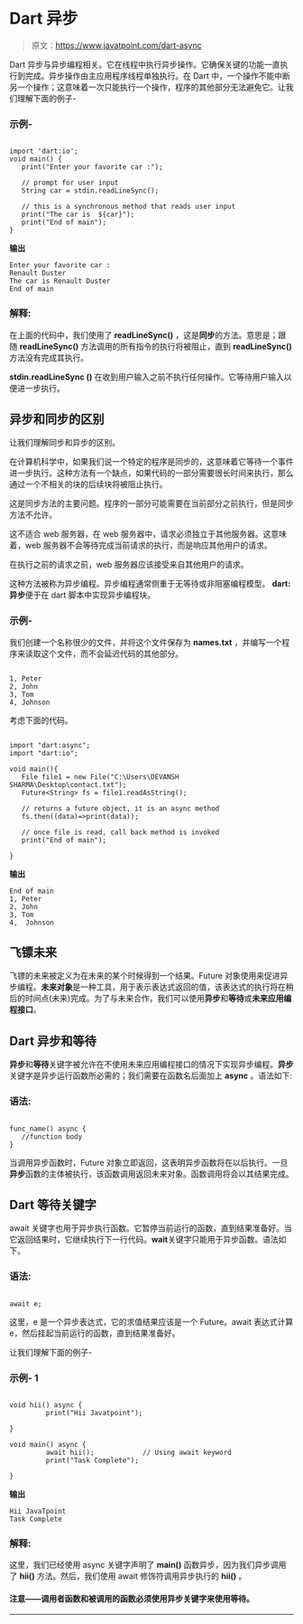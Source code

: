 # Dart 异步

> 原文：<https://www.javatpoint.com/dart-async>

Dart 异步与异步编程相关。它在线程中执行异步操作。它确保关键的功能一直执行到完成。异步操作由主应用程序线程单独执行。在 Dart 中，一个操作不能中断另一个操作；这意味着一次只能执行一个操作，程序的其他部分无法避免它。让我们理解下面的例子-

### 示例-

```

import 'dart:io'; 
void main() { 
   print("Enter your favorite car :");            

   // prompt for user input 
   String car = stdin.readLineSync();  

   // this is a synchronous method that reads user input 
   print("The car is  ${car}"); 
   print("End of main"); 
}

```

**输出**

```
Enter your favorite car :
Renault Duster
The car is Renault Duster
End of main

```

### 解释:

在上面的代码中，我们使用了 **readLineSync()** ，这是**同步**的方法。意思是；跟随 **readLineSync()** 方法调用的所有指令的执行将被阻止，直到 **readLineSync()** 方法没有完成其执行。

**stdin.readLineSync ()** 在收到用户输入之前不执行任何操作。它等待用户输入以便进一步执行。

## 异步和同步的区别

让我们理解同步和异步的区别。

在计算机科学中，如果我们说一个特定的程序是同步的，这意味着它等待一个事件进一步执行。这种方法有一个缺点，如果代码的一部分需要很长时间来执行，那么通过一个不相关的块的后续块将被阻止执行。

这是同步方法的主要问题。程序的一部分可能需要在当前部分之前执行，但是同步方法不允许。

这不适合 web 服务器，在 web 服务器中，请求必须独立于其他服务器。这意味着，web 服务器不会等待完成当前请求的执行，而是响应其他用户的请求。

在执行之前的请求之前，web 服务器应该接受来自其他用户的请求。

这种方法被称为异步编程。异步编程通常侧重于无等待或非阻塞编程模型。 **dart:异步**便于在 dart 脚本中实现异步编程块。

### 示例-

我们创建一个名称很少的文件，并将这个文件保存为 **names.txt** ，并编写一个程序来读取这个文件，而不会延迟代码的其他部分。

```

1, Peter
2, John
3, Tom
4, Johnson

```

考虑下面的代码。

```

import "dart:async"; 
import "dart:io";  

void main(){ 
   File file1 = new File("C:\Users\DEVANSH SHARMA\Desktop\contact.txt"); 
   Future<String> fs = file1.readAsString();  

   // returns a future object, it is an async method 
   fs.then((data)=>print(data));  

   // once file is read, call back method is invoked  
   print("End of main");  

}

```

**输出**

```
End of main
1, Peter
2, John
3, Tom
4,  Johnson

```

## 飞镖未来

飞镖的未来被定义为在未来的某个时候得到一个结果。Future 对象使用来促进异步编程。**未来对象**是一种工具，用于表示表达式返回的值，该表达式的执行将在稍后的时间点(未来)完成。为了与未来合作，我们可以使用**异步**和**等待**或**未来应用编程接口**。

## Dart 异步和等待

**异步**和**等待**关键字被允许在不使用未来应用编程接口的情况下实现异步编程。**异步**关键字是异步运行函数所必需的；我们需要在函数名后面加上 **async** 。语法如下:

### 语法:

```

func_name() async {
   //function body
}

```

当调用异步函数时，Future 对象立即返回，这表明异步函数将在以后执行。一旦**异步**函数的主体被执行，该函数调用返回未来对象。函数调用将会以其结果完成。

## Dart 等待关键字

await 关键字也用于异步执行函数。它暂停当前运行的函数，直到结果准备好。当它返回结果时，它继续执行下一行代码。**wait**关键字只能用于异步函数。语法如下。

### 语法:

```

await e;

```

这里，e 是一个异步表达式，它的求值结果应该是一个 Future。await 表达式计算 e，然后挂起当前运行的函数，直到结果准备好。

让我们理解下面的例子-

### 示例- 1

```

void hii() async {
         print("Hii Javatpoint");

}

void main() async {
         await hii();            // Using await keyword
         print("Task Complete");

}

```

**输出**

```
Hii JavaTpoint
Task Complete

```

### 解释:

这里，我们已经使用 async 关键字声明了 **main()** 函数异步，因为我们异步调用了 **hii()** 方法。然后，我们使用 await 修饰符调用异步执行的 **hii()** 。

#### 注意——调用者函数和被调用的函数必须使用异步关键字来使用等待。

* * *